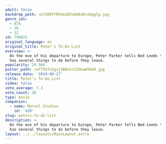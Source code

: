 ```yaml
---
adult: false
backdrop_path: /p7S09fY0hGm1BVsQ48oRcuOqglg.jpg
genre_ids:
  - 878
  - 28
  - 12
id: 758025
original_language: en
original_title: Peter's To-Do List
overview: >-
  On the eve of his departure to Europe, Peter Parker tells Ned Leeds that he
  has several things to do before they leave.
popularity: 24.366
poster_path: /wf7SV7nSgxjSB9nCcCZGkwWTAdd.jpg
release_date: '2019-09-17'
title: Peter's To-Do List
video: false
vote_average: 7.3
vote_count: 28
type: movie
companies:
  - name: Marvel Studios
    id: '420'
slug: peters-to-do-list
description: >-
  On the eve of his departure to Europe, Peter Parker tells Ned Leeds that he
  has several things to do before they leave.
layout: ../../layouts/MainLayout.astro
---
```


